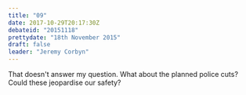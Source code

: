 ```yaml
---
title: "09"
date: 2017-10-29T20:17:30Z
debateid: "20151118"
prettydate: "18th November 2015"
draft: false
leader: "Jeremy Corbyn"
---
```


That doesn't answer my question. What about the planned police cuts? Could these jeopardise our safety?